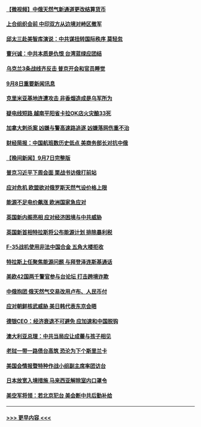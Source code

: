 #### [【微视频】中俄天然气新通道更改结算货币](../pages/prog202/a103521449.md?t=09090101) 
#### [上合组织会前 中印双方从边境对峙区撤军](../pages/prog202/a103521439.md?t=09090101) 
#### [邱太三赴美智库演说：中共谋扭转国际秩序 莫轻忽](../pages/prog202/a103521413.md?t=09090101) 
#### [曹兴诚：中共本质是仇恨 台湾蓝绿应团结](../pages/prog202/a103521393.md?t=09090101) 
#### [乌克兰3条战线齐反击 普京开会和官员睡觉](../pages/prog202/a103521342.md?t=09090101) 
#### [9月8日重要新闻讯息](../pages/prog202/a103521283.md?t=09090101) 
#### [克里米亚基地连遭攻击 非香烟造成是乌军所为](../pages/prog202/a103521253.md?t=09090101) 
#### [疑电线短路 越南平阳省卡拉OK店火灾酿33死](../pages/prog202/a103521213.md?t=09090101) 
#### [加拿大刺杀案 凶嫌与警高速路追逐 凶嫌落网伤重不治](../pages/prog202/a103521206.md?t=09090101) 
#### [财经简报：中国航班数历史低点 美商务部长对抗中俄](../pages/prog202/a103521129.md?t=09090101) 
#### [【晚间新闻】9月7日完整版](../pages/prog202/a103521111.md?t=09090101) 
#### [普京习近平下周会面 栗战书访俄打前站](../pages/prog202/a103521002.md?t=09090101) 
#### [应对危机 欧盟欲对俄罗斯天然气设价格上限](../pages/prog202/a103520977.md?t=09090101) 
#### [能源不足电价飙涨 欧洲国家急应对](../pages/prog202/a103521007.md?t=09090101) 
#### [英国新内阁亮相 应对经济困境与中共威胁](../pages/prog202/a103520975.md?t=09090101) 
#### [英国新首相特拉斯将公布能源计划 排除暴利税](../pages/prog202/a103520905.md?t=09090101) 
#### [F-35战机使用非法中国合金 五角大楼拒收](../pages/prog202/a103520864.md?t=09090101) 
#### [特拉斯上任聚焦能源问题 与拜登泽连斯基通话](../pages/prog202/a103520810.md?t=09090101) 
#### [美欧42国两千警官参与台论坛 打击跨境诈欺](../pages/prog202/a103520812.md?t=09090101) 
#### [中俄抱团 俄天然气交易改用卢布、人民币付](../pages/prog202/a103520816.md?t=09090101) 
#### [应对朝鲜核武威胁 美日韩代表东京会晤](../pages/prog202/a103520806.md?t=09090101) 
#### [德银CEO：经济衰退不可避免 应加速和中国脱钩](../pages/prog202/a103520769.md?t=09090101) 
#### [澳大利亚总理：中共当局应让成蕾与孩子相见](../pages/prog202/a103520804.md?t=09090101) 
#### [老挝一带一路债台高筑 恐沦为下个斯里兰卡](../pages/prog202/a103520661.md?t=09090101) 
#### [美国会情报暨特种作战小组副主席率团访台](../pages/prog202/a103520653.md?t=09090101) 
#### [日本放宽入境措施 马来西亚解除室内口罩令](../pages/prog202/a103520621.md?t=09090101) 
#### [美空军将领：若北京犯台 美会断中共后勤补给](../pages/prog202/a103520616.md?t=09090101) 

----
#### [ >>> 更早内容 <<< ](../indexes/prog202-earlier.md)
